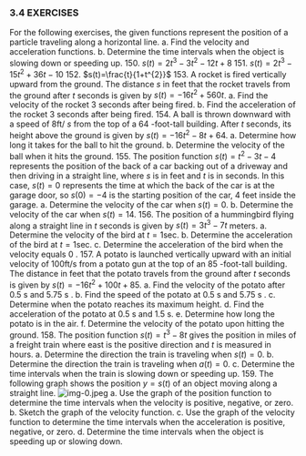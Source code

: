 ### 3.4 EXERCISES

For the following exercises, the given functions represent the position of a particle traveling along a horizontal line.
a. Find the velocity and acceleration functions.
b. Determine the time intervals when the object is slowing down or speeding up.
150. $s(t)=2 t^{3}-3 t^{2}-12 t+8$
151. $s(t)=2 t^{3}-15 t^{2}+36 t-10$
152. $s(t)=\frac{t}{1+t^{2}}$
153. A rocket is fired vertically upward from the ground. The distance $s$ in feet that the rocket travels from the ground after $t$ seconds is given by $s(t)=-16 t^{2}+560 t$.
a. Find the velocity of the rocket 3 seconds after being fired.
b. Find the acceleration of the rocket 3 seconds after being fired.
154. A ball is thrown downward with a speed of $8 \mathrm{ft} /$ $s$ from the top of a 64 -foot-tall building. After $t$ seconds, its height above the ground is given by $s(t)=-16 t^{2}-8 t+64$.
a. Determine how long it takes for the ball to hit the ground.
b. Determine the velocity of the ball when it hits the ground.
155. The position function $s(t)=t^{2}-3 t-4$ represents the position of the back of a car backing out of a driveway and then driving in a straight line, where $s$ is in feet and $t$ is in seconds. In this case, $s(t)=0$ represents the time at which the back of the car is at the garage door, so $s(0)=-4$ is the starting position of the car, 4 feet inside the garage.
a. Determine the velocity of the car when $s(t)=0$.
b. Determine the velocity of the car when $s(t)=14$.
156. The position of a hummingbird flying along a straight line in $t$ seconds is given by $s(t)=3 t^{3}-7 t$ meters.
a. Determine the velocity of the bird at $t=1 \mathrm{sec}$.
b. Determine the acceleration of the bird at $t=1 \mathrm{sec}$.
c. Determine the acceleration of the bird when the velocity equals 0 .
157. A potato is launched vertically upward with an initial velocity of $100 \mathrm{ft} / \mathrm{s}$ from a potato gun at the top of an 85 -foot-tall building. The distance in feet that the potato travels from the ground after $t$ seconds is given by $s(t)=-16 t^{2}+100 t+85$.
a. Find the velocity of the potato after 0.5 s and 5.75 s .
b. Find the speed of the potato at 0.5 s and 5.75 s .
c. Determine when the potato reaches its maximum height.
d. Find the acceleration of the potato at 0.5 s and 1.5 s.
e. Determine how long the potato is in the air.
f. Determine the velocity of the potato upon hitting the ground.
158. The position function $s(t)=t^{3}-8 t$ gives the position in miles of a freight train where east is the positive direction and $t$ is measured in hours.
a. Determine the direction the train is traveling when $s(t)=0$.
b. Determine the direction the train is traveling when $a(t)=0$.
c. Determine the time intervals when the train is slowing down or speeding up.
159. The following graph shows the position $y=s(t)$ of an object moving along a straight line.
![img-0.jpeg](img-0.jpeg)
a. Use the graph of the position function to determine the time intervals when the velocity is positive, negative, or zero.
b. Sketch the graph of the velocity function.
c. Use the graph of the velocity function to determine the time intervals when the acceleration is positive, negative, or zero.
d. Determine the time intervals when the object is speeding up or slowing down.